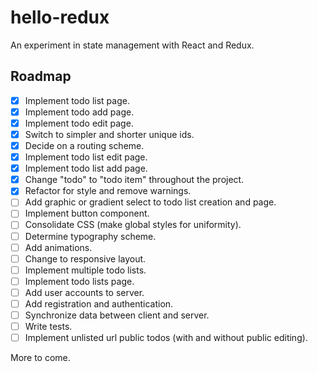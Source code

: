 # hello-redux

An experiment in state management with React and Redux.

## Roadmap

- [x] Implement todo list page.
- [x] Implement todo add page.
- [x] Implement todo edit page.
- [x] Switch to simpler and shorter unique ids.
- [x] Decide on a routing scheme.
- [x] Implement todo list edit page.
- [x] Implement todo list add page.
- [x] Change "todo" to "todo item" throughout the project.
- [x] Refactor for style and remove warnings.
- [ ] Add graphic or gradient select to todo list creation and page.
- [ ] Implement button component.
- [ ] Consolidate CSS (make global styles for uniformity).
- [ ] Determine typography scheme.
- [ ] Add animations.
- [ ] Change to responsive layout.
- [ ] Implement multiple todo lists.
- [ ] Implement todo lists page.
- [ ] Add user accounts to server.
- [ ] Add registration and authentication.
- [ ] Synchronize data between client and server.
- [ ] Write tests.
- [ ] Implement unlisted url public todos (with and without public editing).

More to come.
